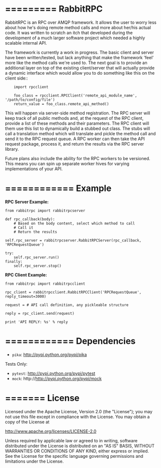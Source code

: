 =========
RabbitRPC
=========

RabbitRPC is an RPC over AMQP framework.  It allows the user to worry less about how he's doing remote method calls and
more about her/his actual code.  It was written to scratch an itch that developed during the development of a much
larger software project which needed a highly scalable internal API.

The framework is currently a work in progress.  The basic client and server have been written/tested, but lack anything
that make the framework 'feel' more like the method calls we're used to.  The next goal is to provide an additional
layer on top of the existing client/server that will actually provide a dynamic interface which would allow you to
do something like this on the client side::

        import rpcclient

        foo_class = rpcclient.RPCClient('remote_api_module_name', '/path/to/config/file')
        return_value = foo_class.remote_api_method()

This will happen via server-side method registration.  The RPC server will keep track of all public methods and, at
the request of the RPC client, provide a list of these methods and their parameters.  The RPC client will them use
this list to dynamically build a stubbed out class.  The stubs will call a translation method which will translate and
pickle the method call and send it to the RPC request queue.  A RPC worker can then take the API request package,
process it, and return the results via the RPC server library.

Future plans also include the ability for the RPC workers to be versioned.  This means you can spin up separate worker
hives for varying implementations of your API.

============
Example
============
**RPC Server Example:**

    from rabbitrpc import rabbitrpcserver

    def rpc_callback(body):
        # Based on the body content, select which method to call
        # Call it
        # Return the results

    self.rpc_server = rabbitrpcserver.RabbitRPCServer(rpc_callback, 'RPCRequestQueue')

    try:
        self.rpc_server.run()
    finally:
        self.rpc_server.stop()

**RPC Client Example:**

    from rabbitrpc import rabbitrpcclient

    rpc_client = rabbitrpcclient.RabbitRPCClient('RPCRequestQueue', reply_timeout=3000)

    request = # API call definition, any pickleable structure

    reply = rpc_client.send(request)

    print 'API REPLY: %s' % reply

============
Dependencies
============

* `pika`: http://pypi.python.org/pypi/pika

Tests Only:
* `pytest`: http://pypi.python.org/pypi/pytest
* `mock`: http://http://pypi.python.org/pypi/mock

=======
License
=======
Licensed under the Apache License, Version 2.0 (the "License");
you may not use this file except in compliance with the License.
You may obtain a copy of the License at

http://www.apache.org/licenses/LICENSE-2.0

Unless required by applicable law or agreed to in writing, software
distributed under the License is distributed on an "AS IS" BASIS,
WITHOUT WARRANTIES OR CONDITIONS OF ANY KIND, either express or implied.
See the License for the specific language governing permissions and
limitations under the License.